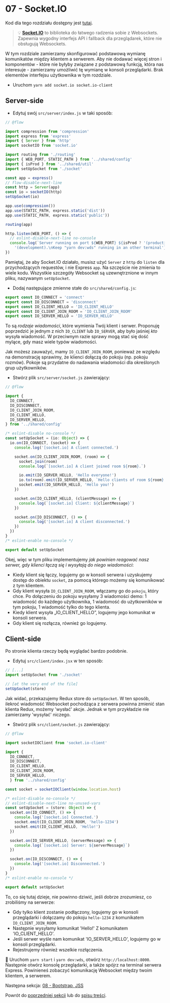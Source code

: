 # 07 - Socket.IO

Kod dla tego rozdziału dostępny jest [tutaj](https://github.com/verekia/js-stack-walkthrough/tree/master/07-socket-io).

> 💡 **[Socket.IO](https://github.com/socketio/socket.io)** to biblioteka do łatwego radzenia sobie z Websockets. Zapewnia wygodny interfejs API i fallback dla przeglądarek, które nie obsługują Websockets.

W tym rozdziale zamierzamy skonfigurować podstawową wymianę komunikatów między klientem a serwerem. Aby nie dodawać więcej stron i komponentów - które nie byłyby związane z podstawową funkcją, która nas interesuje - zamierzamy umożliwić tę wymianę w konsoli przeglądarki. Brak elementów interfejsu użytkownika w tym rozdziale.

- Uruchom `yarn add socket.io socket.io-client`

## Server-side

- Edytuj swój `src/server/index.js` w taki sposób:

```js
// @flow

import compression from 'compression'
import express from 'express'
import { Server } from 'http'
import socketIO from 'socket.io'

import routing from './routing'
import { WEB_PORT, STATIC_PATH } from '../shared/config'
import { isProd } from '../shared/util'
import setUpSocket from './socket'

const app = express()
// flow-disable-next-line
const http = Server(app)
const io = socketIO(http)
setUpSocket(io)

app.use(compression())
app.use(STATIC_PATH, express.static('dist'))
app.use(STATIC_PATH, express.static('public'))

routing(app)

http.listen(WEB_PORT, () => {
  // eslint-disable-next-line no-console
  console.log(`Server running on port ${WEB_PORT} ${isProd ? '(production)' :
    '(development).\nKeep "yarn dev:wds" running in an other terminal'}.`)
})
```

Pamiętaj, że aby Socket.IO działało, musisz użyć `Server` z `http` do `listen` dla przychodzących requestów, i nie Express `app`. Na szczęście nie zmienia to wiele kodu. Wszystkie szczegóły Websocket są uzewnętrznione w innym pliku, nazywanym `setUpSocket`.

- Dodaj następujące zmienne stałe do `src/shared/config.js`:

```js
export const IO_CONNECT = 'connect'
export const IO_DISCONNECT = 'disconnect'
export const IO_CLIENT_HELLO = 'IO_CLIENT_HELLO'
export const IO_CLIENT_JOIN_ROOM = 'IO_CLIENT_JOIN_ROOM'
export const IO_SERVER_HELLO = 'IO_SERVER_HELLO'
```

To są *rodzaje wiadomości*, które wymienia Twój klient i serwer. Proponuję poprzedzić je jednym z nich `IO_CLIENT` lub `IO_SERVER`, aby było jaśniej *kto* wysyła wiadomość. W przeciwnym razie sprawy mogą stać się dość mylące, gdy masz wiele typów wiadomości.

Jak możesz zauważyć, mamy `IO_CLIENT_JOIN_ROOM`, ponieważ ze względu na demonstrację sprawimy, że klienci dołączą do pokoju (np. pokoju rozmów). Pokoje są przydatne do nadawania wiadomości dla określonych grup użytkowników.

- Stwórz plik `src/server/socket.js` zawierający:

```js
// @flow

import {
  IO_CONNECT,
  IO_DISCONNECT,
  IO_CLIENT_JOIN_ROOM,
  IO_CLIENT_HELLO,
  IO_SERVER_HELLO,
} from '../shared/config'

/* eslint-disable no-console */
const setUpSocket = (io: Object) => {
  io.on(IO_CONNECT, (socket) => {
    console.log('[socket.io] A client connected.')

    socket.on(IO_CLIENT_JOIN_ROOM, (room) => {
      socket.join(room)
      console.log(`[socket.io] A client joined room ${room}.`)

      io.emit(IO_SERVER_HELLO, 'Hello everyone!')
      io.to(room).emit(IO_SERVER_HELLO, `Hello clients of room ${room}!`)
      socket.emit(IO_SERVER_HELLO, 'Hello you!')
    })

    socket.on(IO_CLIENT_HELLO, (clientMessage) => {
      console.log(`[socket.io] Client: ${clientMessage}`)
    })

    socket.on(IO_DISCONNECT, () => {
      console.log('[socket.io] A client disconnected.')
    })
  })
}
/* eslint-enable no-console */

export default setUpSocket
```

Okej, więc w tym pliku implementujemy *jak powinien reagować nasz serwer, gdy klienci łączą się i wysyłają do niego wiadomości*:

- Kiedy klient się łączy, logujemy go w konsoli serwera i uzyskujemy dostęp do obiektu `socket`, za pomocą którego możemy się komunikować z tym klientem.
- Gdy klient wysyła `IO_CLIENT_JOIN_ROOM`, włączamy go do `pokoju`, który chce. Po dołączeniu do pokoju wysyłamy 3 wiadomości demo: 1 wiadomość do każdego użytkownika, 1 wiadomość do użytkowników w tym pokoju, 1 wiadomość tylko do tego klienta.
- Kiedy klient wysyła „IO_CLIENT_HELLO”, logujemy jego komunikat w konsoli serwera.
- Gdy klient się rozłącza, również go logujemy.

## Client-side

Po stronie klienta rzeczy będą wyglądać bardzo podobnie.

- Edytuj `src/client/index.jsx` w ten sposób:

```js
// [...]
import setUpSocket from './socket'

// [at the very end of the file]
setUpSocket(store)
```

Jak widać, przekazujemy Redux store do `setUpSocket`. W ten sposób, ilekroć wiadomość Websocket pochodząca z serwera powinna zmienić stan klienta Redux, możemy 'wysłać' akcje. Jednak w tym przykładzie nie zamierzamy 'wysyłać' niczego.

- Stwórz plik `src/client/socket.js` zawierający:

```js
// @flow

import socketIOClient from 'socket.io-client'

import {
  IO_CONNECT,
  IO_DISCONNECT,
  IO_CLIENT_HELLO,
  IO_CLIENT_JOIN_ROOM,
  IO_SERVER_HELLO,
  } from '../shared/config'

const socket = socketIOClient(window.location.host)

/* eslint-disable no-console */
// eslint-disable-next-line no-unused-vars
const setUpSocket = (store: Object) => {
  socket.on(IO_CONNECT, () => {
    console.log('[socket.io] Connected.')
    socket.emit(IO_CLIENT_JOIN_ROOM, 'hello-1234')
    socket.emit(IO_CLIENT_HELLO, 'Hello!')
  })

  socket.on(IO_SERVER_HELLO, (serverMessage) => {
    console.log(`[socket.io] Server: ${serverMessage}`)
  })

  socket.on(IO_DISCONNECT, () => {
    console.log('[socket.io] Disconnected.')
  })
}
/* eslint-enable no-console */

export default setUpSocket
```

To, co się tutaj dzieje, nie powinno dziwić, jeśli dobrze zrozumiesz, co zrobiliśmy na serwerze:

- Gdy tylko klient zostanie podłączony, logujemy go w konsoli przeglądarki i dołączamy do pokoju `hello-1234` z komunikatem `IO_CLIENT_JOIN_ROOM`.
- Następnie wysyłamy komunikat 'Hello!' Z komunikatem 'IO_CLIENT_HELLO'.
- Jeśli serwer wyśle nam komunikat 'IO_SERVER_HELLO', logujemy go w konsoli przeglądarki.
- Rejestrujemy również wszelkie rozłączenia.

🏁 Uruchom `yarn start` i `yarn dev:wds`, otwórz `http://localhost:8000`. Następnie otwórz konsolę przeglądarki, a także spójrz na terminal serwera Express. Powinieneś zobaczyć komunikację Websocket między twoim klientem, a serwerem.

Następna sekcja: [08 - Bootstrap, JSS](08-bootstrap-jss.md#readme)

Powrót do [poprzedniej sekcji](06-react-router-ssr-helmet.md#readme) lub do [spisu treści](https://github.com/verekia/js-stack-from-scratch#table-of-contents).
